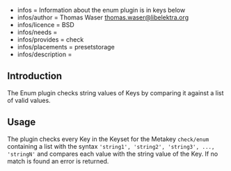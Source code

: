 - infos = Information about the enum plugin is in keys below
- infos/author = Thomas Waser <thomas.waser@libelektra.org>
- infos/licence = BSD
- infos/needs =
- infos/provides = check
- infos/placements = presetstorage
- infos/description =

## Introduction ##

The Enum plugin checks string values of Keys by comparing it against a list of valid values.

## Usage ##

The plugin checks every Key in the Keyset for the Metakey `check/enum` containing a list
 with the syntax `'string1', 'string2', 'string3', ..., 'stringN'` and compares each 
value with the string value of the Key. If no match is found an error is returned.

